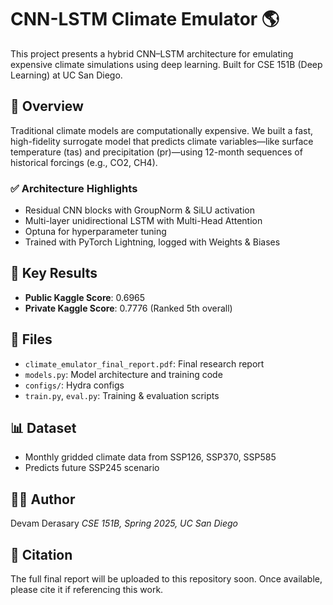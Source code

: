 # CNN-LSTM Climate Emulator 🌎

This project presents a hybrid CNN–LSTM architecture for emulating expensive climate simulations using deep learning. Built for CSE 151B (Deep Learning) at UC San Diego.

## 🚀 Overview
Traditional climate models are computationally expensive. We built a fast, high-fidelity surrogate model that predicts climate variables—like surface temperature (tas) and precipitation (pr)—using 12-month sequences of historical forcings (e.g., CO2, CH4).

### ✅ Architecture Highlights
- Residual CNN blocks with GroupNorm & SiLU activation
- Multi-layer unidirectional LSTM with Multi-Head Attention
- Optuna for hyperparameter tuning
- Trained with PyTorch Lightning, logged with Weights & Biases

## 🧠 Key Results
- **Public Kaggle Score**: 0.6965  
- **Private Kaggle Score**: 0.7776 (Ranked 5th overall)

## 📁 Files
- `climate_emulator_final_report.pdf`: Final research report
- `models.py`: Model architecture and training code
- `configs/`: Hydra configs
- `train.py`, `eval.py`: Training & evaluation scripts

## 📊 Dataset
- Monthly gridded climate data from SSP126, SSP370, SSP585
- Predicts future SSP245 scenario

## 🧑‍💻 Author
Devam Derasary 
_CSE 151B, Spring 2025, UC San Diego_

## 🔗 Citation
The full final report will be uploaded to this repository soon. Once available, please cite it if referencing this work.


